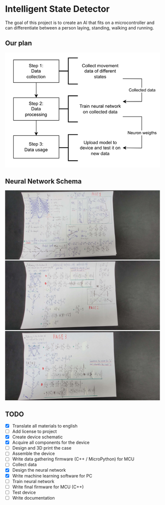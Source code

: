 # Intelligent State Detector
The goal of this project is to create an AI that fits on a microcontroller and can differentiate between a person laying, standing, walking and running.
## Our plan
![roadmap](images/roadmap.png)
## Neural Network Schema
![NeuralNetwork_1](images/NeuralNetwork_1.jpg)
![NeuralNetwork_2](images/NeuralNetwork_2.jpg)
![NeuralNetwork_3](images/NeuralNetwork_3.jpg)
## TODO
- [x] Translate all materials to english
- [ ] Add license to project
- [x] Create device schematic
- [x] Acquire all components for the device
- [ ] Design and 3D print the case
- [ ] Assemble the device
- [ ] Write data gathering firmware (C++ / MicroPython) for MCU
- [ ] Collect data
- [x] Design the neural network
- [x] Write machine learning software for PC
- [ ] Train neural network
- [ ] Write final firmware for MCU (C++)
- [ ] Test device
- [ ] Write documentation
